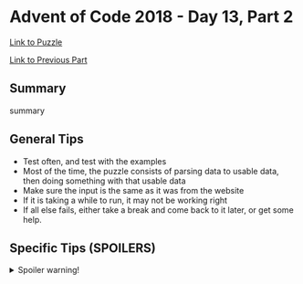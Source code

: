 # Advent of Code 2018 - Day 13, Part 2

[Link to Puzzle](https://adventofcode.com/2018/day/13#part2)

[Link to Previous Part](https://github.com/CodingAP/unofficial-aoc-syllabus/blob/main/years/2018/day13/part1.md)

## Summary
summary

## General Tips
- Test often, and test with the examples
- Most of the time, the puzzle consists of parsing data to usable data, then doing something with that usable data
- Make sure the input is the same as it was from the website
- If it is taking a while to run, it may not be working right
- If all else fails, either take a break and come back to it later, or get some help.

## Specific Tips (SPOILERS)
<details> <summary>Spoiler warning!</summary>

specific tips

</details>